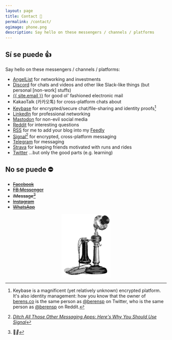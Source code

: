 ```yaml
---
layout: page
title: Contact 📇
permalink: /contact/
ogimage: phone.png
description: Say hello on these messengers / channels / platforms
---
```

## Sí se puede 👍
Say hello on these messengers / channels / platforms:
- <a href="https://angel.co/berens" target="_blank"><i class="fab fa-angellist"></i></a> <a href="https://angel.co/berens" target="_blank">AngelList</a> for networking and investments
- <a href="https://discordapp.com/users/181094465874821120" target="_blank"><i class="fab fa-discord"></i></a> <a href="https://discordapp.com/users/181094465874821120" target="_blank">Discord</a> for chats and videos and other like Slack-like things (but personal [non-work] stuffs)
- <a href="mailto:{{ site.email }}"><i class="far fa-envelope"></i></a> <a href="mailto:{{ site.email }}">{{ site.email }}</a> for good ol' fashioned electronic mail
- KakaoTalk (카카오톡) for cross-platform chats about 
- <a href="https://keybase.io/berens" target="_blank"><i class="fab fa-keybase"></i></a> <a href="https://keybase.io/berens" target="_blank">Keybase</a> for encrypted/secure chat/file-sharing and identity proofs[^2]
- <a href="https://linkedin.com/in/berensp" target="_blank"><i class="fab fa-linkedin-in"></i></a> <a href="https://linkedin.com/in/berensp" target="_blank">LinkedIn</a> for professional networking
- <a rel="me" href="https://mastodon.social/@berens" target="_blank"><i class="fab fa-mastodon"></i></a> <a rel="me" href="https://mastodon.social/@berens" target="_blank">Mastodon</a> for non-evil social media
- <a href="https://reddit.com/user/berensp" target="_blank"><i class="fab fa-reddit"></i></a> <a href="https://reddit.com/user/berensp" target="_blank">Reddit</a> for interesting questions 
- <a href="https://berens.co/feed.xml" target="_blank"><i class="fas fa-rss"></i></a> <a href="https://berens.co/feed.xml" target="_blank">RSS</a> for me to add your blog into my <a href="https://feedly.com/" target="_blank">Feedly</a>
- <a href="https://signal.org" target="_blank">Signal</a>[^1] for encrypted, cross-platform messaging
- <a href="https://t.me/berensp" target="_blank"><i class="fab fa-telegram"></i></a> <a href="https://t.me/berensp" target="_blank">Telegram</a> for messaging
- <a href="https://www.strava.com/athletes/berenzino" target="_blank"><i class="fab fa-strava"></i></a> <a href="https://www.strava.com/athletes/berenzino" target="_blank">Strava</a> for keeping friends motivated with runs and rides
- <a href="https://twitter.com/berensp" target="_blank"><i class="fab fa-twitter"></i></a> <a href="https://twitter.com/berensp" target="_blank">Twitter</a> ...but only the good parts (e.g. learning)

## No se puede ⛔
- <strike><a href="../fb">Facebook</a></strike>
- <strike><a href="../fb">FB Messenger</a></strike>
- <strike>iMessage[^3]</strike>
- <strike><a href="../fb">Instagram</a></strike>
- <strike><a href="../fb">WhatsApp</a></strike>

<center><img src="/assets/og/phone.png" alt="phone" width="30%" height="30%"></center>

[^1]: *<a href="https://www.wired.com/story/ditch-all-those-other-messaging-apps-heres-why-you-should-use-signal/?utm_source=WIR_REG_GATE" target="_blank">Ditch All Those Other Messaging Apps: Here's Why You Should Use Signal</a>*

[^2]: Keybase is a magnificent (yet relatively unknown) encrypted platform. It's also identity management: how you know that the owner of [berens.co](/index) is the same person as <a href="https://twitter.com/berensp" target="_blank">@berensp</a> on Twitter, who is the same person as <a href="https://reddit.com/user/berensp" target="_blank">@berensp</a> on Reddit.

[^3]: 🤘<i class="fab fa-android">🤘
